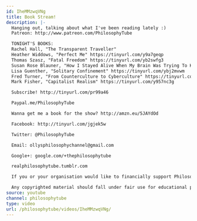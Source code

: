 ```yaml
---
id: IheMMzwqVNg
title: Book Stream!
description: |-
  Hanging out, talking about what I've been reading lately :)
  Patreon: http://www.patreon.com/PhilosophyTube

  TONIGHT'S BOOKS:
  Rachel Hall, "The Transparent Traveller"
  Heather Widdows, "Perfect Me" https://tinyurl.com/y9a7geqp
  Thomas Szasz, "Fatal Freedom" https://tinyurl.com/yb2swfg3
  Susan Rose Blauner, "How I Stayed Alive When My Brain Was Trying To Kill Me" https://tinyurl.com/y7m3lrha
  Lisa Guenther, "Solitary Confinement" https://tinyurl.com/ybj2mvwm
  Fred Turner, "From Counterculture to Cyberculture" https://tinyurl.com/y99mjjgd
  Mark Fisher, "Capitalist Realism" https://tinyurl.com/y957nc3g

  Subscribe! http://tinyurl.com/pr99a46

  Paypal.me/PhilosophyTube

  Wanna get me a book for the show? http://amzn.eu/5JAYdOd

  Facebook: http://tinyurl.com/jgjek5w

  Twitter: @PhilosophyTube

  Email: ollysphilosophychannel@gmail.com

  Google+: google.com/+thephilosophytube

  realphilosophytube.tumblr.com

  If you or your organisation would like to financially support Philosophy Tube in distributing philosophical knowledge to those who might not otherwise have access to it in exchange for credits on the show, please get in touch!

  Any copyrighted material should fall under fair use for educational purposes or commentary, but if you are a copyright holder and believe your material has been used unfairly please get in touch with us and we will be happy to discuss it.
source: youtube
channel: philosophytube
type: video
url: /philosophytube/videos/IheMMzwqVNg/
---
```

